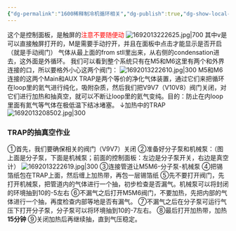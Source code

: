```yaml
---
{"dg-permalink":"1600稀释制冷机循环相关","dg-publish":true,"dg-show-local-graph":true,"permalink":"/1600稀释制冷机循环相关/","dgShowLocalGraph":true,"dgPassFrontmatter":true}
---
```


这个是控制面板，是触屏的<font color="#ff0000">注意不要随便动</font>
![1692013222625.jpg|700](/img/user/lab/%E7%B4%A0%E6%9D%90/1692013222625.jpg)
其中v是可以直接触屏打开的，M是需要手动拧开，并且在面板中点击才能显示是否开启（就是手动阀门）
气体从最上面的from stll里出来，从右侧的condensation进去，这外面是外循环。
我们可以看到整个系统只有在M5和M6这里有两个和外界连接的口，所以要格外小心这两个阀门：
![1692013222610.jpg|300](/img/user/lab/%E7%B4%A0%E6%9D%90/1692013222610.jpg)
M5和M6连接的这两个Main和AUX TRAP是两个等价的净化气体装置，通过它们来把循环在loop里的氦气进行纯化，吸附杂质，然后我们把V9V7（V10V8）阀门关闭，对它们进行加热和抽真空，就可以不断让loop里的氦气变纯。目的：防止在内loop里面有氮气等气体在极低温下结冰堵塞。
↓加热中的TRAP![1692013208502.jpg|300](/img/user/lab/%E7%B4%A0%E6%9D%90/1692013208502.jpg)

### TRAP的抽真空作业
①首先，我们要确保相关的阀门（V9V7）关闭
②准备好分子泵和机械泵：（图上面是分子泵，下面是机械泵；前面的控制面板：左边是分子泵开关，右边是真空计）
![1692013222619.jpg|300](/img/user/lab/%E7%B4%A0%E6%9D%90/1692013222619.jpg)
③连接管道让M5M6-分子泵-机械泵
④把锡箔纸包在TRAP上面，然后缠上加热带，再包一层锡箔纸
⑤先不要打开阀门，先打开机械泵，把管道内的气体进行一个抽，初步检查是否漏气。机械泵可以将封闭的环境抽到10的-5左右
⑥不漏气之后打开M5M6阀门，不要加热，先把内部的气体进行一个抽，再度检查内部等地是否有漏气。
⑦不漏气之后在分子泵可运行气压下打开分子泵，分子泵可以将环境抽到10的-7左右。
⑧最后打开加热带，加热**15分钟**
⑨关闭加热后再继续抽，直到气压稳定。
